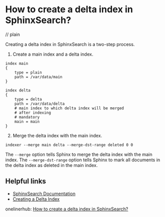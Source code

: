 # How to create a delta index in SphinxSearch?
// plain

Creating a delta index in SphinxSearch is a two-step process.

1. Create a main index and a delta index.

```
index main
{
    type = plain
    path = /var/data/main
}

index delta
{
    type = delta
    path = /var/data/delta
    # main index to which delta index will be merged
    # after indexing
    # mandatory
    main = main
}
```

2. Merge the delta index with the main index.

```
indexer --merge main delta --merge-dst-range deleted 0 0
```

The `--merge` option tells Sphinx to merge the delta index with the main index. The `--merge-dst-range` option tells Sphinx to mark all documents in the delta index as deleted in the main index.

## Helpful links

- [SphinxSearch Documentation](http://sphinxsearch.com/docs/current.html)
- [Creating a Delta Index](http://sphinxsearch.com/docs/current.html#conf-index-delta)

onelinerhub: [How to create a delta index in SphinxSearch?](https://onelinerhub.com/sphinx-search/how-to-create-a-delta-index-in-sphinxsearch)